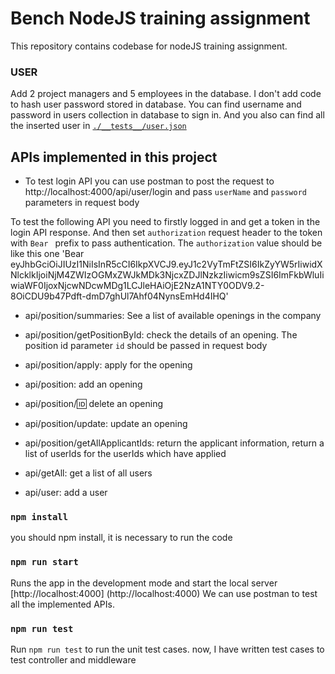 # Bench NodeJS training assignment

This repository contains codebase for nodeJS training assignment.

### USER
Add 2 project managers and 5 employees in the database. I don't add code to hash user password stored in database. You can find username and password in users collection in database to sign in. And you also can find all the inserted user in [`./__tests__/user.json`](./__tests__/user.json)

## APIs implemented in this project
- To test login API you can use postman to post the request to http://localhost:4000/api/user/login and pass `userName` and `password` parameters in request body

To test the following API you need to firstly logged in and get a token in the login API response. And then set `authorization` request header to the token with `Bear ` prefix to pass authentication. The `authorization` value should be like this one 'Bear eyJhbGciOiJIUzI1NiIsInR5cCI6IkpXVCJ9.eyJ1c2VyTmFtZSI6IkZyYW5rIiwidXNlcklkIjoiNjM4ZWIzOGMxZWJkMDk3NjcxZDJlNzkzIiwicm9sZSI6ImFkbWluIiwiaWF0IjoxNjcwNDcwMDg1LCJleHAiOjE2NzA1NTY0ODV9.2-8OiCDU9b47Pdft-dmD7ghUl7Ahf04NynsEmHd4IHQ'

- api/position/summaries: See a list of available openings in the company

- api/position/getPositionById: check the details of an opening. The position id parameter `id` should be passed in request body

- api/position/apply: apply for the opening

- api/position: add an opening

- api/position/:id: delete an opening

- api/position/update: update an opening

- api/position/getAllApplicantIds: return the applicant information, return a list of userIds for the userIds which have applied

- api/getAll: get a list of all users

- api/user: add a user


### `npm install`
you should npm install, it is necessary to run the code

### `npm run start`
Runs the app in the development mode and start the local server [http://localhost:4000] (http://localhost:4000)
We can use postman to test all the implemented APIs.

### `npm run test`

Run `npm run test` to run the unit test cases. now, I have written test cases to test controller and middleware


